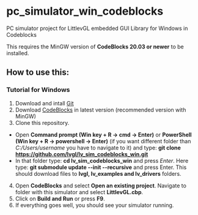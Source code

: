 # pc_simulator_win_codeblocks
PC simulator project for LittlevGL embedded GUI Library for Windows in Codeblocks

This requires the MinGW version of **CodeBlocks 20.03 or newer** to be installed.

## How to use this:

###  Tutorial for Windows
1) Download and intall [Git](https://git-scm.com/downloads) 
2) Download [CodeBlocks](https://www.codeblocks.org/downloads/) in latest version (recommended version with MinGW)
3) Clone this repository. 
- Open **Command prompt (Win key + R -> cmd -> Enter)** or **PowerShell (Win key + R -> powershell -> Enter)** (if you want different folder than _C:/Users/username_ you have to navigate to it) and type: **git clone https://github.com/lvgl/lv_sim_codeblocks_win.git**
- In that folder type: **cd lv_sim_codeblocks_win** and press _Enter_. Here type: **git submodule update --init --recursive** and press Enter. This should download files to **lvgl, lv_examples and lv_drivers** folders.   
4) Open **CodeBlocks** and select **Open an existing project**. Navigate to folder with this simulator and select **LittlevGL.cbp**. 
5) Click on **Build and Run** or press **F9**. 
6) If everything goes well, you should see your simulator running.  


